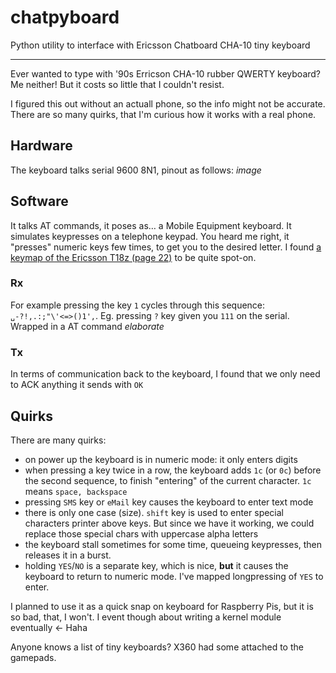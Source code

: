# chatpyboard
Python utility to interface with Ericsson Chatboard CHA-10 tiny keyboard

--- 
Ever wanted to type with '90s Erricson CHA-10 rubber QWERTY keyboard? Me neither! But it costs so little that I couldn't resist.

I figured this out without an actuall phone, so the info might not be accurate. There are so many quirks, that I'm curious how it works with a real phone.

## Hardware
The keyboard talks serial 9600 8N1, pinout as follows:
_image_
  
  ## Software
  It talks AT commands, it poses as… a Mobile Equipment keyboard. It simulates keypresses on a telephone keypad.
  You heard me right, it "presses" numeric keys few times, to get you to the desired letter.
  I found [a keymap of the Ericsson T18z (page 22)](https://data2.manualslib.com/pdf2/41/4001/400047-ericsson/t18z.pdf?450a6521678afdc25a1fc91d48d4df46) to be quite spot-on.
  ### Rx
  For example pressing the key `1` cycles through this sequence: `␣-?!,.:;"\'<=>()1',`. Eg. pressing `?` key given you `111` on the serial. Wrapped in a AT command _elaborate_
  ### Tx
  In terms of communication back to the keyboard, I found that we only need to ACK anything it sends with `OK`
  
  ## Quirks
There are many quirks:
- on power up the keyboard is in numeric mode: it only enters digits
- when pressing a key twice in a row, the keyboard adds `1c` (or `0c`) before the second sequence, to finish "entering" of the current character. `1c` means `space, backspace`
- pressing `SMS` key or `eMail` key causes the keyboard to enter text mode
- there is only one case (size). `shift` key is used to enter special characters printer above keys. But since we have it working, we could replace those special chars with uppercase alpha letters
- the keyboard stall sometimes for some time, queueing keypresses, then releases it in a burst.
- holding `YES`/`NO` is a separate key, which is nice, **but** it causes the keyboard to return to numeric mode. I've mapped longpressing of `YES` to enter.

I planned to use it as a quick snap on keyboard for Raspberry Pis, but it is so bad, that, I won't. I event though about writing a kernel module eventually ← Haha

Anyone knows a list of tiny keyboards? X360 had some attached to the gamepads.

